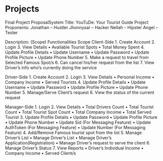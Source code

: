 # Projects

Final Project ProposalSystem Title: YouTuDe: Your Tourist Guide
Project Proponents:
Jonathan – Hustler
Jhonnysar – Hacker
Nellah – Hipster
Angel – Tester

Description: (Scope) Functionalities
Scope
Client-Side
    1. Create Account
    2. Login
    3. View Details
        • Available Tourist Spots
        • Total Money Spent
    4. Update Profile Details
        • Update Username
        • Update Password
        • Update Profile Picture
        • Update Phone Number
    5. Make a request to travel from Selected Famous Spot/s
    6. Can cancel his/her request from the list
    7. View Driver’s info who’s currently doing the service

Driver-Side
    1. Create Account
    2. Login
    3. View Details
        • Personal Income
        • Company Income
        • Served Tourists
    4. Update Profile Details
        • Update Username
        • Update Password
        • Update Profile Picture
        • Update Phone Number
    5. Manage/Serve Client’s request
    6. View the status of the current request
    
Manager-Side
    1. Login
    2. View Details
        • Total Drivers Count
        • Total Tourist Count
        • Total Tourist Spot Count
        • Total Company Income
        • Total Served Tourist
    3. Update Profile Details
        • Update Password
        • Update Profile Picture
        • Update Phone Number
        • Update Sid (For Messaging Feature)
        • Update AuthToken (For Messaging Feature)
        • Update Number (For Messaging Feature)
    4. Add/Remove Famous tourist spot from the list
    5. Manage Driver’s List
        • Manage Driver’s List
        • Manage Driver’s Application(Registration)
        • Manage Driver’s request to serve the client
    6. Manage Driver’s Status
    7. View Reports
        • Driver’s Individual Income
        • Company Income
        • Served Client/s